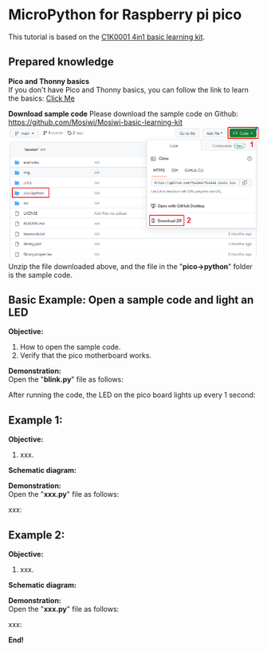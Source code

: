 # MicroPython for Raspberry pi pico   
This tutorial is based on the [C1K0001 4in1 basic learning kit](../../C1K0000_4in1_basic_learning_kit/C1K0000_4in1_basic_learning_kit.md).     

## Prepared knowledge      
**Pico and Thonny basics**     
If you don't have Pico and Thonny basics, you can follow the link to learn the basics: [Click Me](../../../raspberry/R1D0001_raspberry_pico/R1D0001_raspberry_pico.md)    

**Download sample code** 
Please download the sample code on Github: <https://github.com/Mosiwi/Mosiwi-basic-learning-kit> 
![Img](../../../_static/common_product/C1K0000_4in1_basic_learning_kit/Pico_tutorial/1img.png)    
Unzip the file downloaded above, and the file in the "**pico->python**" folder is the sample code.       


## Basic Example: Open a sample code and light an LED      
**Objective:**     
1. How to open the sample code.    
2. Verify that the pico motherboard works.      

**Demonstration:**       
Open the "**blink\.py**" file as follows:     

After running the code, the LED on the pico board lights up every 1 second:      

## Example 1:       
**Objective:**     
1. xxx.    

**Schematic diagram:**     


**Demonstration:**       
Open the "**xxx\.py**" file as follows:     

xxx:      

## Example 2:       
**Objective:**     
1. xxx.    

**Schematic diagram:**     


**Demonstration:**       
Open the "**xxx\.py**" file as follows:     

xxx:      










**End!**    













